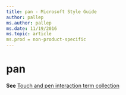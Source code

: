 ```yaml
---
title: pan - Microsoft Style Guide
author: pallep
ms.author: pallep
ms.date: 11/19/2016
ms.topic: article
ms.prod = non-product-specific
---
```


# pan

**See** [Touch and pen interaction term collection](/style-guide/a-z-word-list-term-collections/term-collections/touch-pen-interaction-terms)

